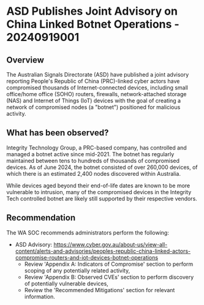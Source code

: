 # ASD Publishes Joint Advisory on China Linked Botnet Operations - 20240919001

## Overview

The Australian Signals Directorate (ASD) have published a joint advisory reporting People's Republic of China (PRC)-linked cyber actors have compromised thousands of Internet-connected devices, including small office/home office (SOHO) routers, firewalls, network-attached storage (NAS) and Internet of Things (IoT) devices with the goal of creating a network of compromised nodes (a "botnet") positioned for malicious activity.

## What has been observed?

Integrity Technology Group, a PRC-based company, has controlled and managed a botnet active since mid-2021. The botnet has regularly maintained between tens to hundreds of thousands of compromised devices. As of June 2024, the botnet consisted of over 260,000 devices, of which there is an estimated 2,400 nodes discovered within Australia.

While devices aged beyond their end-of-life dates are known to be more vulnerable to intrusion, many of the compromised devices in the Integrity Tech controlled botnet are likely still supported by their respective vendors.

## Recommendation

The WA SOC recommends administrators perform the following:

- ASD Advisory: https://www.cyber.gov.au/about-us/view-all-content/alerts-and-advisories/peoples-republic-china-linked-actors-compromise-routers-and-iot-devices-botnet-operations
    - Review 'Appendix A: Indicators of Compromise' section to perform scoping of any potentially related activity,
    - Review 'Appendix B: Observed CVEs' section to perform discovery of potentially vulnerable devices,
    - Review the 'Recommended Mitigations' section for relevant information.
